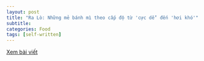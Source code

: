 ```yaml
---
layout: post
title: "Ra Lò: Những mẻ bánh mì theo cấp độ từ 'cực dễ' đến 'hơi khó'"
subtitle: 
categories: Food
tags: [self-written]
---
```

[Xem bài viết](https://vietcetera.com/vn/ra-lo-nhung-me-banh-mi-theo-cap-do-tu-cuc-de-den-hoi-kho)
